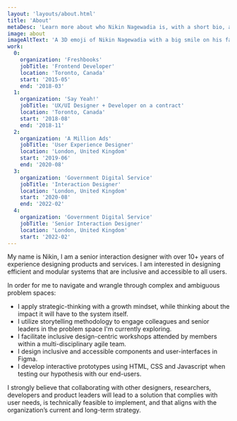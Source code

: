 ```yaml
---
layout: 'layouts/about.html'
title: 'About'
metaDesc: 'Learn more about who Nikin Nagewadia is, with a short bio, and list of his past work and education experiences.'
image: about
imageAltText: 'A 3D emoji of Nikin Nagewadia with a big smile on his face.'
work:
  0:
    organization: 'Freshbooks'
    jobTitle: 'Frontend Developer'
    location: 'Toronto, Canada'
    start: '2015-05'
    end: '2018-03'
  1:
    organization: 'Say Yeah!'
    jobTitle: 'UX/UI Designer + Developer on a contract'
    location: 'Toronto, Canada'
    start: '2018-08'
    end: '2018-11'
  2:
    organization: 'A Million Ads'
    jobTitle: 'User Experience Designer'
    location: 'London, United Kingdom'
    start: '2019-06'
    end: '2020-08'
  3:
    organization: 'Government Digital Service'
    jobTitle: 'Interaction Designer'
    location: 'London, United Kingdom'
    start: '2020-08'
    end: '2022-02'
  4:
    organization: 'Government Digital Service'
    jobTitle: 'Senior Interaction Designer'
    location: 'London, United Kingdom'
    start: '2022-02'
---
```

My name is Nikin, I am a senior interaction designer with over 10+ years of experience designing products and services. I am interested in designing efficient and modular systems that are inclusive and accessible to all users.

<p class="list-lead-in">In order for me to navigate and wrangle through complex and ambiguous problem spaces:</p>

- I apply strategic-thinking with a growth mindset, while thinking about the impact it will have to the system itself.
- I utilize storytelling methodology to engage colleagues and senior leaders in the problem space I'm currently exploring.
- I facilitate inclusive design-centric workshops attended by members within a multi-disciplinary agile team.
- I design inclusive and accessible components and user-interfaces in Figma.
- I develop interactive prototypes using HTML, CSS and Javascript when testing our hypothesis with our end-users.

I strongly believe that collaborating with other designers, researchers, developers and product leaders will lead to a solution that complies with user needs, is technically feasible to implement, and that aligns with the organization’s current and long-term strategy.
